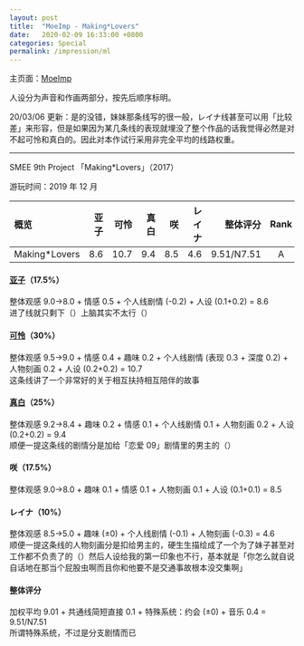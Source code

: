 ```yaml
---
layout: post
title:  "MoeImp - Making*Lovers"
date:   2020-02-09 16:33:00 +0800
categories: Special
permalink: /impression/ml
---
```


主页面：[MoeImp](http://yoro.xyz/impression)

人设分为声音和作画两部分，按先后顺序标明。

20/03/06 更新：是的没错，妹妹那条线写的很一般，レイナ线甚至可以用「比较差」来形容，但是如果因为某几条线的表现就埋没了整个作品的话我觉得必然是对不起可怜和真白的。因此对本作试行采用非完全平均的线路权重。

---

SMEE 9th Project 「Making\*Lovers」（2017）

游玩时间：2019 年 12 月

| 概览 | 亚子 | 可怜 | 真白 | 咲   | レイナ | 整体评分 | Rank |
| :---- | ----: | ----: | ----: | ----: | -----: |-----:|:----:|
| Making\*Lovers | 8.6 | 10.7 | 9.4 | 8.5 | 4.6 |9.51/N7.51|A|

#### [亚子](http://yoro.xyz/kawaiigirls/2019/12/12/ml-ako-mashiro.html)（17.5%）

整体观感 9.0→8.0 + 情感 0.5 + 个人线剧情 (-0.2) + 人设 (0.1+0.2) = 8.6<br />
进了线就只剩下（）上脑其实不太行（）

#### [可怜](http://yoro.xyz/kawaiigirls/2019/12/08/ml-karen.html)（30%）

整体观感 9.5→9.0 + 情感 0.4 + 趣味 0.2 + 个人线剧情 (表现 0.3 + 深度 0.2) + 人物刻画 0.2 + 人设 (0.2+0.2) = 10.7<br />
这条线讲了一个非常好的关于相互扶持相互陪伴的故事

#### [真白](http://yoro.xyz/kawaiigirls/2019/12/12/ml-ako-mashiro.html)（25%）

整体观感 9.2→8.4 + 趣味 0.2 + 情感 0.1 + 个人线剧情 0.1 + 人物刻画 0.2 + 人设 (0.2+0.2) = 9.4<br />
顺便一提这条线的剧情分是加给「恋爱 09」剧情里的男主的（）

#### 咲（17.5%）

整体观感 9.0→8.0 + 趣味 0.1 + 情感 0.1 + 人物刻画 0.1 + 人设 (0.1+0.1) = 8.5

#### レイナ（10%）

整体观感 8.5→5.0 + 趣味 (±0) + 个人线剧情 (-0.1) + 人物刻画 (-0.3) = 4.6<br />
顺便一提这条线的人物刻画分是扣给男主的，硬生生描绘成了一个为了妹子甚至对工作都不负责了的（）然后人设给我的第一印象也不行，基本就是「你怎么就自说自话地在那当个屁股虫啊而且你和他要不是交通事故根本没交集啊」

#### 整体评分

加权平均 9.01 + 共通线简短直接 0.1 + 特殊系统：约会 (±0) + 音乐 0.4 = 9.51/N7.51<br />
所谓特殊系统，不过是分支剧情而已
